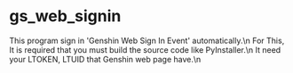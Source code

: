 # gs_web_signin

This program sign in 'Genshin Web Sign In Event' automatically.\n
For This, It is required that you must build the source code like PyInstaller.\n
It need your LTOKEN, LTUID that Genshin web page have.\n
